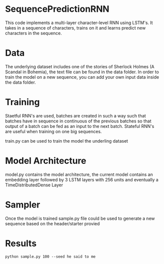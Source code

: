 # SequencePredictionRNN

This code implements a multi-layer character-level RNN using LSTM's. It takes in a sequence of characters, trains on it and learns predict new characters in the sequence.

# Data

The underlying dataset includes one of the stories of Sherlock Holmes  (A Scandal in Bohemia), the text file can be found in the data folder. In order to train the model on a new sequence, you can add your own input data inside the data folder. 

# Training

Staetful RNN's are used, batches are created in such a way such that batches have in sequence in continuous of the previous batches so that output of a batch can be fed as an input to the next batch. Stateful RNN's are useful when training on one big sequences.

train.py can be used to train the model the underling dataset

# Model Architecture

model.py contains the model architecture, the current model contains an embedding layer followed by 3 LSTM layers with 256 units and eventually a TimeDistributedDense Layer

# Sampler

Once the model is trained sample.py file could be used to generate a new sequence based on the header/starter provied

# Results

``python sample.py 100 --seed he said to me ``
